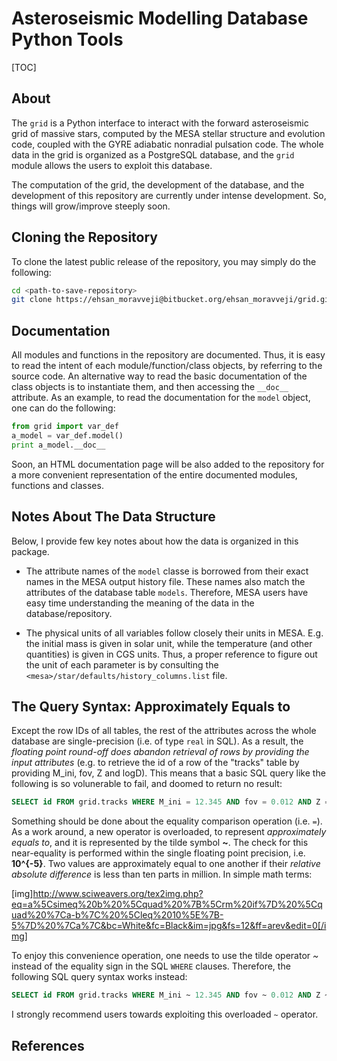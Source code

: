 # Asteroseismic Modelling Database Python Tools

[TOC]

## About
The `grid` is a Python interface to interact with the forward asteroseismic grid of massive stars, computed by the MESA stellar structure and evolution code, coupled with the GYRE adiabatic nonradial pulsation code. The whole data in the grid is organized as a PostgreSQL database, and the `grid` module allows the users to exploit this database.

The computation of the grid, the development of the database, and the development of this repository are currently under intense development. So, things will grow/improve steeply soon.

## Cloning the Repository
To clone the latest public release of the repository, you may simply do the following:

```bash
cd <path-to-save-repository>
git clone https://ehsan_moravveji@bitbucket.org/ehsan_moravveji/grid.git
```

## Documentation
All modules and functions in the repository are documented. Thus, it is easy to read the intent of each module/function/class objects, by referring to the source code. An alternative way to read the basic documentation of the class objects is to instantiate them, and then accessing the `__doc__` attribute. As an example, to read the documentation for the `model` object, one can do the following:

```python
from grid import var_def
a_model = var_def.model()
print a_model.__doc__
```
Soon, an HTML documentation page will be also added to the repository for a more convenient representation of the entire documented modules, functions and classes.

## Notes About The Data Structure
Below, I provide few key notes about how the data is organized in this package.

* The attribute names of the `model` classe is borrowed from their exact names in the MESA output history file. These names also match the attributes of the database table `models`. Therefore, MESA users have easy time understanding the meaning of the data in the database/repository.

* The physical units of all variables follow closely their units in MESA. E.g. the initial mass is given in solar unit, while the temperature (and other quantities) is given in CGS units. Thus, a proper reference to figure out the unit of each parameter is by consulting the `<mesa>/star/defaults/history_columns.list` file.

## The Query Syntax: Approximately Equals to
Except the row IDs of all tables, the rest of the attributes across the whole database are single-precision (i.e. of type `real` in SQL). As a result, the *floating point round-off does abandon retrieval of rows by providing the input attributes* (e.g. to retrieve the id of a row of the "tracks" table by providing M_ini, fov, Z and logD). This means that a basic SQL query like the following is so volunerable to fail, and doomed to return no result:

```SQL
SELECT id FROM grid.tracks WHERE M_ini = 12.345 AND fov = 0.012 AND Z = 0.014 AND logD = 02.34;
```

Something should be done about the equality comparison operation (i.e. `=`). As a work around, a new operator is overloaded, to represent *approximately equals to*, and it is represented by the tilde symbol **~**. The check for this near-equality is performed within the single floating point precision, i.e. **10^{-5}**. Two values are approximately equal to one another if their *relative absolute difference* is less than ten parts in million. In simple math terms:

[img]http://www.sciweavers.org/tex2img.php?eq=a%5Csimeq%20b%20%5Cquad%20%7B%5Crm%20if%7D%20%5Cquad%20%7Ca-b%7C%20%5Cleq%2010%5E%7B-5%7D%20%7Ca%7C&bc=White&fc=Black&im=jpg&fs=12&ff=arev&edit=0[/img]

<!-- <img src="http://www.sciweavers.org/tex2img.php?eq=a%5Csimeq%20b%20%5Cquad%20%7B%5Crm%20if%7D%20%5Cquad%20%7Ca-b%7C%20%5Cleq%2010%5E%7B-5%7D%20%7Ca%7C&bc=White&fc=Black&im=jpg&fs=12&ff=arev&edit=0" align="center" border="0" alt="a\simeq b \quad {\rm if} \quad |a-b| \leq 10^{-5} |a|" width="226" height="21" />
 -->
To enjoy this convenience operation, one needs to use the tilde operator *~* instead of the equality sign in the SQL `WHERE` clauses. Therefore, the following SQL query syntax works instead:

```SQL
SELECT id FROM grid.tracks WHERE M_ini ~ 12.345 AND fov ~ 0.012 AND Z ~ 0.014 AND logD ~ 02.34;
```

I strongly recommend users towards exploiting this overloaded `~` operator.

## References